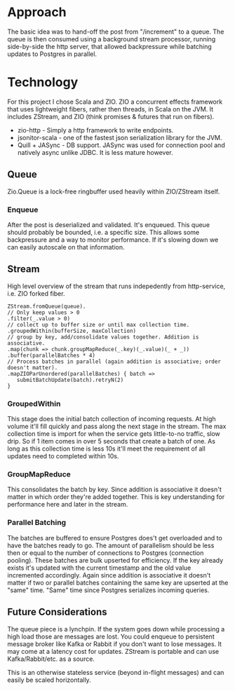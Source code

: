 # Approach
The basic idea was to hand-off the post from "/increment" to a queue. The queue is then consumed
using a background stream processor, running side-by-side the http server, that allowed backpressure while batching updates to Postgres in parallel.

# Technology
For this project I chose Scala and ZIO. ZIO a concurrent effects framework that uses lightweight
fibers, rather then threads, in Scala on the JVM. It includes ZStream, and ZIO (think promises & futures that run on fibers).

* zio-http - Simply a http framework to write endpoints.
* jsonitor-scala - one of the fastest json serialization library for the JVM.
* Quill + JASync - DB support. JASync was used for connection pool and natively async unlike JDBC. It is less mature however.

## Queue
Zio.Queue is a lock-free ringbuffer used heavily within ZIO/ZStream itself.

### Enqueue
After the post is deserialized and validated. It's enqueued. This queue should probably be bounded, i.e. a specific size. This allows some backpressure and a way to monitor performance. If it's slowing down we can easily autoscale on that information.

## Stream

High level overview of the stream that runs indepedently from http-service, i.e. ZIO forked fiber.

```
ZStream.fromQueue(queue).
// Only keep values > 0
.filter(_.value > 0)
// collect up to buffer size or until max collection time.
.groupedWithin(bufferSize, maxCollection)
// group by key, add/consolidate values together. Addition is associative.
.map(chunk => chunk.groupMapReduce(_.key)(_.value)(_ + _))
.buffer(parallelBatches * 4)
// Process batches in parallel (again addition is associative; order doesn't matter).
.mapZIOParUnordered(parallelBatches) { batch =>
   submitBatchUpdate(batch).retryN(2)
}
```

### GroupedWithin
This stage does the initial batch collection of incoming requests. At high volume it'll fill quickly and pass along the next stage in the stream. The max collection time is import for when the service gets little-to-no traffic, slow drip. So if 1 item comes in over 5 seconds that create a batch of one. As long as this collection time is less 10s it'll meet the requirement of all updates need to completed within 10s.

### GroupMapReduce
This consolidates the batch by key. Since addition is associative it doesn't matter in which order they're added together. This is key understanding for performance here and later in the stream.

### Parallel Batching
The batches are buffered to ensure Postgres does't get overloaded and to have the batches ready to go. The amount of parallelism should be less then or equal to the number of connections to Postgres (connection pooling). These batches are bulk upserted for efficiency. If the key already exists it's updated with the current timestamp and the old value incremented accordingly. Again since addition is associative it doesn't matter if two or parallel batches containing the same key are upserted at the "same" time. "Same" time since Postgres serializes incoming queries.

## Future Considerations
The queue piece is a lynchpin. If the system goes down while processing a high load those are messages are lost. You could enqueue to persistent message broker like Kafka or Rabbit if you don't want to lose messages. It may come at a latency cost for updates. ZStream is portable and can use Kafka/Rabbit/etc. as a source.

This is an otherwise stateless service (beyond in-flight messages) and can easily be scaled horizontally.
